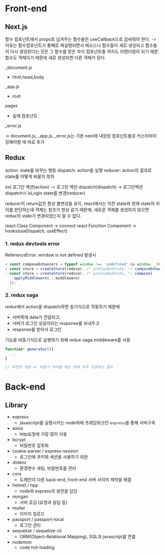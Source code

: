 # Front-end

## Next.js

함수 컴포넌트에서 props로 넘겨주는 함수들은 useCallback으로 감싸줘야 한다.
-> 이유는 함수컴포넌트가 통째로 재실행되면서 메소드나 함수들이 새로 생성되고
함수들이 다시 생성된다는 것은 그 함수를 받은 자식 컴포넌트들 까지도 리렌더링이 되기 때문.
함수도 객체이기 때문에 새로 생성되면 다른 객체가 된다.

\_document.js

- html,head,body

\_app.js

- root

pages

- 실제 컴포넌트

\_error.js

-> document.js, \_app.js, \_error.js는 기본 next에 내장된 컴포넌트들로 커스터마이징해야할 때 따로 추가

## Redux

action: state를 바꾸는 행동
dispatch: action을 실행
reducer: action의 결과로 state를 어떻게 바꿀지 정의

ex) 로그인 액션(action) -> 로그인 액션 dispatch(dispatch) -> 로그인액션 dispatch시 isLogin state를 변경(reducer)

reducer의 return값은 항상 불변성을 유지, react에서는 이전 state와 현재 state의 차이를 판단하는데 객체는 참조가 항상 같기 때문에,
새로운 객체를 생성하지 않으면 redux의 state가 변경되었는지 알 수 없다.

react Class Component -> connect
react Function Component -> hooks(useDispatch, useEffect)

### 1. redux devtools error

ReferenceError: window is not defined 발생시

```js
+ const composeEnhancers = typeof window !== 'undefined' && window.__REDUX_DEVTOOLS_EXTENSION_COMPOSE__ || compose;
+ const store = createStore(reducer, /* preloadedState, */ composeEnhancers(
- const store = createStore(reducer, /* preloadedState, */ compose(
    applyMiddleware(...middleware)
  ));
```

### 2. redux saga

redux에서 action을 dispatch하면 동기식으로 작동하기 때문에

- 서버쪽에 data가 전달되고,
- 서버가 로그인 성공이라는 response를 보내주고
- response를 받아서 로그인

기능을 비동기식으로 실행하기 위해 redux-saga middleware를 사용

```js
function* generator(){
  ...
}

// 무한의 개념 or 비동기 처리를 하는 데에 자주 사용하는 함수
```

# Back-end

## Library

- express
  - javascript를 실행시키는 node위에 프레임워크인 `express`를 통해 서버구축
- axios
  - http요청에 가장 많이 사용
- bcrypt
  - 비밀번호 암호화
- cookie-parser / express-session
  - 로그인에 쿠키와 세션을 사용하기 위한
- dotenv
  - 환경변수 세팅, 비밀번호를 관리
- cors
  - 도메인이 다른 back-end, front-end 서버 사이의 제약을 해결
- helmet / hpp
  - node와 express의 보안을 담당
- morgan
  - 서버 로깅 (요청과 응답 등)
- multer
  - 이미지 업로드
- passport / passport-local
  - 로그인 관리
- sequelize / sequelize-cli
  - ORM(Object-Relational Mapping), SQL과 javascript를 연결
- nodemon
  - code hot-loading
